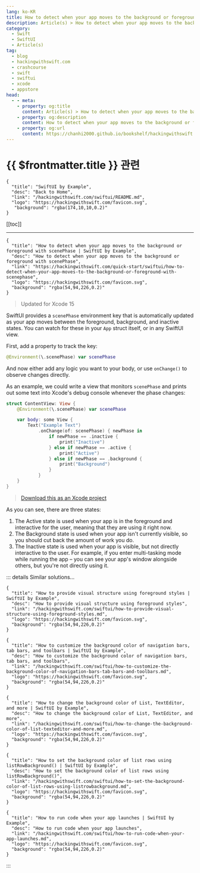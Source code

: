 ```yaml
---
lang: ko-KR
title: How to detect when your app moves to the background or foreground with scenePhase
description: Article(s) > How to detect when your app moves to the background or foreground with scenePhase
category:
  - Swift
  - SwiftUI
  - Article(s)
tag: 
  - blog
  - hackingwithswift.com
  - crashcourse
  - swift
  - swiftui
  - xcode
  - appstore
head:
  - - meta:
    - property: og:title
      content: Article(s) > How to detect when your app moves to the background or foreground with scenePhase
    - property: og:description
      content: How to detect when your app moves to the background or foreground with scenePhase
    - property: og:url
      content: https://chanhi2000.github.io/bookshelf/hackingwithswift.com/swiftui/how-to-detect-when-your-app-moves-to-the-background-or-foreground-with-scenephase.html
---
```


# {{ $frontmatter.title }} 관련

```component VPCard
{
  "title": "SwiftUI by Example",
  "desc": "Back to Home",
  "link": "/hackingwithswift.com/swiftui/README.md",
  "logo": "https://hackingwithswift.com/favicon.svg",
   "background": "rgba(174,10,10,0.2)"
}
```

[[toc]]

---

```component VPCard
{
  "title": "How to detect when your app moves to the background or foreground with scenePhase | SwiftUI by Example",
  "desc": "How to detect when your app moves to the background or foreground with scenePhase",
  "link": "https://hackingwithswift.com/quick-start/swiftui/how-to-detect-when-your-app-moves-to-the-background-or-foreground-with-scenephase",
  "logo": "https://hackingwithswift.com/favicon.svg",
  "background": "rgba(54,94,226,0.2)"
}
```

> Updated for Xcode 15

SwiftUI provides a `scenePhase` environment key that is automatically updated as your app moves between the foreground, background, and inactive states. You can watch for these in your `App` struct itself, or in any SwiftUI view.

First, add a property to track the key:

```swift
@Environment(\.scenePhase) var scenePhase
```

And now either add any logic you want to your body, or use `onChange()` to observe changes directly.

As an example, we could write a view that monitors `scenePhase` and prints out some text into Xcode's debug console whenever the phase changes:

```swift
struct ContentView: View {
    @Environment(\.scenePhase) var scenePhase

    var body: some View { 
        Text("Example Text")
            .onChange(of: scenePhase) { newPhase in
                if newPhase == .inactive {
                    print("Inactive")
                } else if newPhase == .active {
                    print("Active")
                } else if newPhase == .background {
                    print("Background")
                }
            }
    }
}
```

> [<FontIcon icon="fas fa-file-zipper"/>Download this as an Xcode project](https://hackingwithswift.com/files/projects/swiftui/how-to-add-keyboard-shortcuts-using-keyboardshortcut-3.zip)

<VidStack src="https://hackingwithswift.com/img/books/quick-start/swiftui/how-to-detect-when-your-app-moves-to-the-background-or-foreground-with-scenephase-1~dark.mp4 "/>

As you can see, there are three states:

1. The Active state is used when your app is in the foreground and interactive for the user, meaning that they are using it right now.
2. The Background state is used when your app isn't currently visible, so you should cut back the amount of work you do.
3. The Inactive state is used when your app is visible, but not directly interactive to the user. For example, if you enter multi-tasking mode while running the app – you can see your app's window alongside others, but you're not directly using it.

::: details Similar solutions…

```component VPCard
{
  "title": "How to provide visual structure using foreground styles | SwiftUI by Example",
  "desc": "How to provide visual structure using foreground styles",
  "link": "/hackingwithswift.com/swiftui/how-to-provide-visual-structure-using-foreground-styles.md",
  "logo": "https://hackingwithswift.com/favicon.svg",
  "background": "rgba(54,94,226,0.2)"
}
```

```component VPCard
{
  "title": "How to customize the background color of navigation bars, tab bars, and toolbars | SwiftUI by Example",
  "desc": "How to customize the background color of navigation bars, tab bars, and toolbars",
  "link": "/hackingwithswift.com/swiftui/how-to-customize-the-background-color-of-navigation-bars-tab-bars-and-toolbars.md",
  "logo": "https://hackingwithswift.com/favicon.svg",
  "background": "rgba(54,94,226,0.2)"
}
```

```component VPCard
{
  "title": "How to change the background color of List, TextEditor, and more | SwiftUI by Example",
  "desc": "How to change the background color of List, TextEditor, and more",
  "link": "/hackingwithswift.com/swiftui/how-to-change-the-background-color-of-list-texteditor-and-more.md",
  "logo": "https://hackingwithswift.com/favicon.svg",
  "background": "rgba(54,94,226,0.2)"
}
```

```component VPCard
{
  "title": "How to set the background color of list rows using listRowBackground() | SwiftUI by Example",
  "desc": "How to set the background color of list rows using listRowBackground()",
  "link": "/hackingwithswift.com/swiftui/how-to-set-the-background-color-of-list-rows-using-listrowbackground.md",
  "logo": "https://hackingwithswift.com/favicon.svg",
  "background": "rgba(54,94,226,0.2)"
}
```

```component VPCard
{
  "title": "How to run code when your app launches | SwiftUI by Example",
  "desc": "How to run code when your app launches",
  "link": "/hackingwithswift.com/swiftui/how-to-run-code-when-your-app-launches.md",
  "logo": "https://hackingwithswift.com/favicon.svg",
  "background": "rgba(54,94,226,0.2)"
}
```

:::

